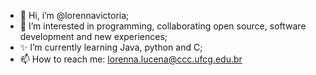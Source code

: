 - 👋 Hi, i’m @lorennavictoria;
- 👀 I’m interested in programming, collaborating open source, software development and new experiences;
- ✨ I’m currently learning Java, python and C;
- 📫 How to reach me: lorenna.lucena@ccc.ufcg.edu.br
